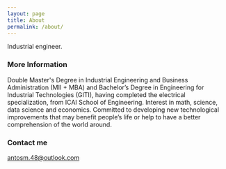 ```yaml
---
layout: page
title: About
permalink: /about/
---
```


Industrial engineer.

### More Information

Double Master's Degree in Industrial Engineering and Business Administration (MII + MBA) and Bachelor’s Degree in Engineering for Industrial Technologies (GITI), having completed the electrical specialization, from ICAI School of Engineering. Interest in math, science, data science and economics. Committed to developing new technological improvements that may benefit people’s life or help to have a better comprehension of the world around.

### Contact me

[antosm.48@outlook.com](mailto:antosm.48@outlook.com)
